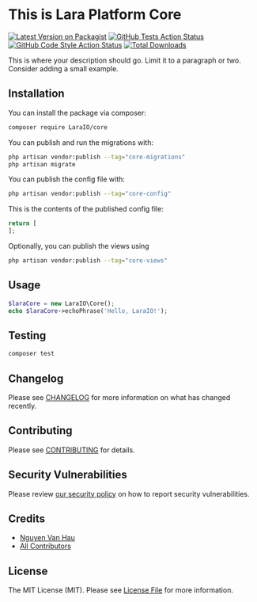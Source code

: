 # This is Lara Platform Core

[![Latest Version on Packagist](https://img.shields.io/packagist/v/LaraIO/core.svg?style=flat-square)](https://packagist.org/packages/LaraIO/core)
[![GitHub Tests Action Status](https://img.shields.io/github/workflow/status/LaraIO/core/run-tests?label=tests)](https://github.com/LaraIO/core/actions?query=workflow%3Arun-tests+branch%3Amain)
[![GitHub Code Style Action Status](https://img.shields.io/github/workflow/status/LaraIO/core/Fix%20PHP%20code%20style%20issues?label=code%20style)](https://github.com/LaraIO/core/actions?query=workflow%3A"Fix+PHP+code+style+issues"+branch%3Amain)
[![Total Downloads](https://img.shields.io/packagist/dt/LaraIO/core.svg?style=flat-square)](https://packagist.org/packages/LaraIO/core)

This is where your description should go. Limit it to a paragraph or two. Consider adding a small example.


## Installation

You can install the package via composer:

```bash
composer require LaraIO/core
```

You can publish and run the migrations with:

```bash
php artisan vendor:publish --tag="core-migrations"
php artisan migrate
```

You can publish the config file with:

```bash
php artisan vendor:publish --tag="core-config"
```

This is the contents of the published config file:

```php
return [
];
```

Optionally, you can publish the views using

```bash
php artisan vendor:publish --tag="core-views"
```

## Usage

```php
$laraCore = new LaraIO\Core();
echo $laraCore->echoPhrase('Hello, LaraIO!');
```

## Testing

```bash
composer test
```

## Changelog

Please see [CHANGELOG](CHANGELOG.md) for more information on what has changed recently.

## Contributing

Please see [CONTRIBUTING](CONTRIBUTING.md) for details.

## Security Vulnerabilities

Please review [our security policy](../../security/policy) on how to report security vulnerabilities.

## Credits

- [Nguyen Van Hau](https://github.com/LaraIO)
- [All Contributors](../../contributors)

## License

The MIT License (MIT). Please see [License File](LICENSE.md) for more information.
